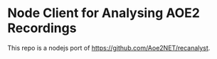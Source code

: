 # Node Client for Analysing AOE2 Recordings

This repo is a nodejs port of https://github.com/Aoe2NET/recanalyst.
